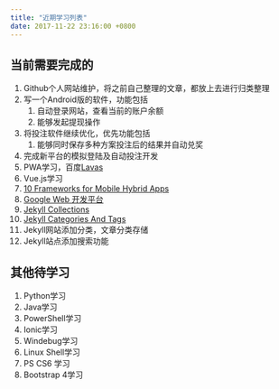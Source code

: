 ```yaml
---
title: "近期学习列表"
date: 2017-11-22 23:16:00 +0800
---
```


## 当前需要完成的
1. Github个人网站维护，将之前自己整理的文章，都放上去进行归类整理
2. 写一个Android版的软件，功能包括
   1. 自动登录网站，查看当前的账户余额
   2. 能够发起提现操作
3. 将投注软件继续优化，优先功能包括
   1. 能够同时保存多种方案投注后的结果并自动兑奖
4. 完成新平台的模拟登陆及自动投注开发
5. PWA学习，百度[Lavas](https://lavas.baidu.com/doc)
6. Vue.js学习
7. [10 Frameworks for Mobile Hybrid Apps](https://blog.jscrambler.com/10-frameworks-for-mobile-hybrid-apps/)
8. [Google Web 开发平台](https://developers.google.com/web/showcase/?hl=zh-cn)
9. [Jekyll Collections](https://blog.webjeda.com/jekyll-collections/)
10. [Jekyll Categories And Tags](https://blog.webjeda.com/jekyll-categories/)
11. Jekyll网站添加分类，文章分类存储
12. Jekyll站点添加搜索功能

## 其他待学习
1. Python学习
2. Java学习
3. PowerShell学习
4. Ionic学习
5. Windebug学习
6. Linux Shell学习
7. PS CS6 学习
8. Bootstrap 4学习